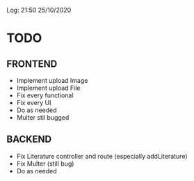 Log: 21:50 25/10/2020

# TODO

## FRONTEND

- Implement upload Image
- Implement upload File
- Fix every functional
- Fix every UI
- Do as needed
- Multer stil bugged

## BACKEND

- Fix Literature controller and route (especially addLiterature)
- Fix Multer (still bug)
- Do as needed

